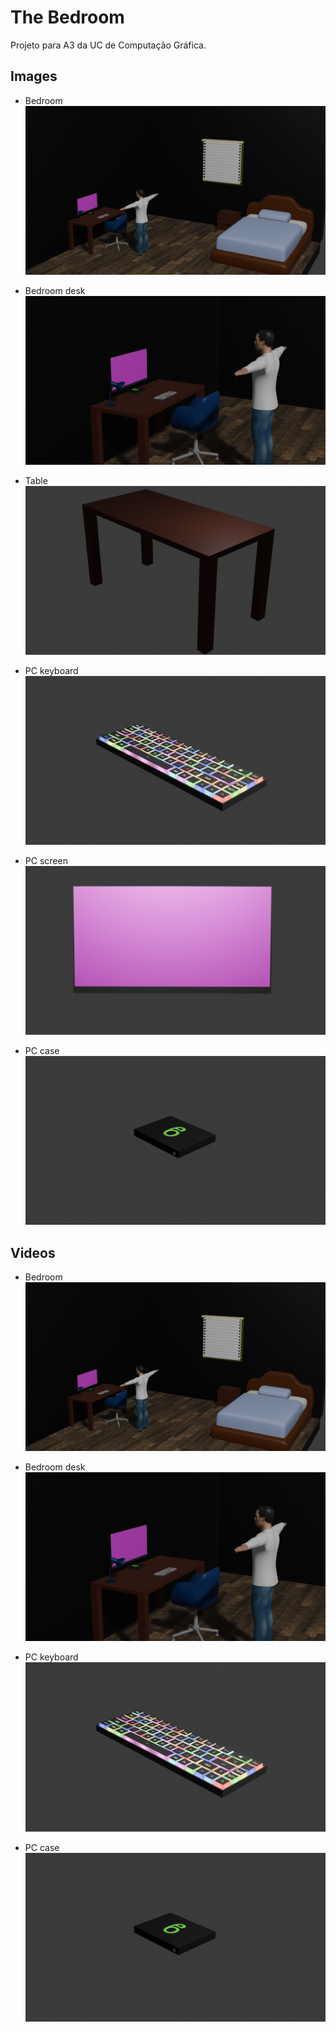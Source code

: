 # The Bedroom

Projeto para A3 da UC de Computação Gráfica.

## Images

- Bedroom
  ![bedroom](./assets/room.png)

- Bedroom desk
  ![bedroom_desk](./assets/room_desk.png)

- Table
  ![table](./assets/table.png)

- PC keyboard
  ![pc_keyboard](./assets/keyboard.png)

- PC screen
  ![pc_screen](./assets//screen.png)

- PC case
  ![pc_case](./assets/pc_case.png)

## Videos

- Bedroom
  [![bedroom](./assets/room.png)](./assets/room.mp4)

- Bedroom desk
  [![bedroom_desk](./assets/room_desk.png)](./assets/room_desk.mp4)

- PC keyboard
  [![pc_keyboard](./assets/keyboard.png)](./assets/keyboard.mp4)

- PC case
  [![pc_case](./assets/pc_case.png)](./assets/pc_case.mp4)

